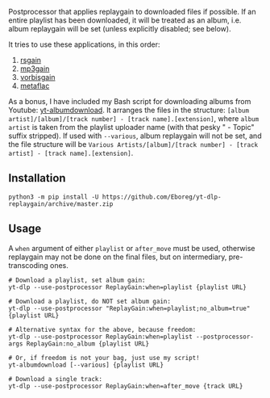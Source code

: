 Postprocessor that applies replaygain to downloaded files if possible. If an entire playlist has been downloaded, it will be treated as an album, i.e. album replaygain will be set (unless explicitly disabled; see below).

It tries to use these applications, in this order:

1. [rsgain](https://github.com/complexlogic/rsgain)
2. [mp3gain](https://mp3gain.sourceforge.net/)
3. [vorbisgain](https://sjeng.org/vorbisgain.html)
4. [metaflac](https://xiph.org/flac/documentation_tools_metaflac.html)

As a bonus, I have included my Bash script for downloading albums from Youtube: [yt-albumdownload](https://github.com/Eboreg/yt-dlp-replaygain/blob/master/yt-albumdownload). It arranges the files in the structure: `[album artist]/[album]/[track number] - [track name].[extension]`, where `album artist` is taken from the playlist uploader name (with that pesky " - Topic" suffix stripped). If used with `--various`, album replaygain will not be set, and the file structure will be `Various Artists/[album]/[track number] - [track artist] - [track name].[extension]`.

## Installation

```shell
python3 -m pip install -U https://github.com/Eboreg/yt-dlp-replaygain/archive/master.zip
```

## Usage

A `when` argument of either `playlist` or `after_move` must be used, otherwise replaygain may not be done on the final files, but on intermediary, pre-transcoding ones.

```shell
# Download a playlist, set album gain:
yt-dlp --use-postprocessor ReplayGain:when=playlist {playlist URL}

# Download a playlist, do NOT set album gain:
yt-dlp --use-postprocessor "ReplayGain:when=playlist;no_album=true" {playlist URL}

# Alternative syntax for the above, because freedom:
yt-dlp --use-postprocessor ReplayGain:when=playlist --postprocessor-args ReplayGain:no_album {playlist URL}

# Or, if freedom is not your bag, just use my script!
yt-albumdownload [--various] {playlist URL}

# Download a single track:
yt-dlp --use-postprocessor ReplayGain:when=after_move {track URL}
```
